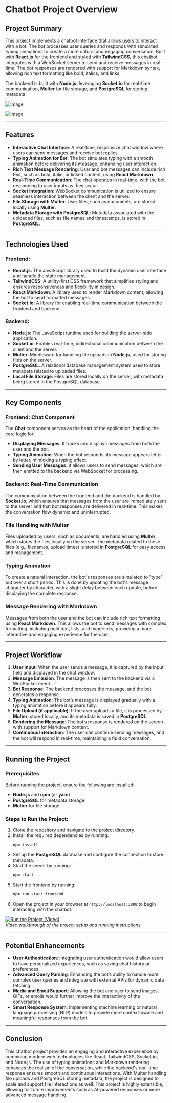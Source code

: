 # Chatbot Project Overview

## Project Summary

This project implements a chatbot interface that allows users to interact with a bot. The bot processes user queries and responds with simulated typing animations to create a more natural and engaging conversation. Built with **React.js** for the frontend and styled with **TailwindCSS**, this chatbot integrates with a WebSocket server to send and receive messages in real-time. The bot responses are rendered with support for Markdown syntax, allowing rich text formatting like bold, italics, and links.

The backend is built with **Node.js**, leveraging **Socket.io** for real-time communication, **Multer** for file storage, and **PostgreSQL** for storing metadata.

![image](https://github.com/user-attachments/assets/91b1970a-33c2-480e-9808-a34fc7a7c90e)

![image](https://github.com/user-attachments/assets/06325229-0b75-4bb1-8c3f-55b9d2e867a6)

---

## Features

- **Interactive Chat Interface**: A real-time, responsive chat window where users can send messages and receive bot replies.
- **Typing Animation for Bot**: The bot simulates typing with a smooth animation before delivering its message, enhancing user interaction.
- **Rich Text Message Rendering**: User and bot messages can include rich text, such as bold, italic, or linked content, using **React Markdown**.
- **Real-Time Communication**: The chat operates in real-time, with the bot responding to user inputs as they occur.
- **Socket Integration**: WebSocket communication is utilized to ensure seamless interaction between the client and the server.
- **File Storage with Multer**: User files, such as documents, are stored locally using **Multer**.
- **Metadata Storage with PostgreSQL**: Metadata associated with the uploaded files, such as file names and timestamps, is stored in **PostgreSQL**.

---

## Technologies Used

### Frontend:
- **React.js**: The JavaScript library used to build the dynamic user interface and handle the state management.
- **TailwindCSS**: A utility-first CSS framework that simplifies styling and ensures responsiveness and flexibility in design.
- **React Markdown**: A library used to render Markdown content, allowing the bot to send formatted messages.
- **Socket.io**: A library for enabling real-time communication between the frontend and backend.

### Backend:
- **Node.js**: The JavaScript runtime used for building the server-side application.
- **Socket.io**: Enables real-time, bidirectional communication between the client and the server.
- **Multer**: Middleware for handling file uploads in **Node.js**, used for storing files on the server.
- **PostgreSQL**: A relational database management system used to store metadata related to uploaded files.
- **Local File Storage**: Files are stored locally on the server, with metadata being stored in the PostgreSQL database.

---

## Key Components

### Frontend: Chat Component

The **Chat** component serves as the heart of the application, handling the core logic for:
- **Displaying Messages**: It tracks and displays messages from both the user and the bot.
- **Typing Animation**: When the bot responds, its message appears letter by letter, mimicking a typing effect.
- **Sending User Messages**: It allows users to send messages, which are then emitted to the backend via WebSocket for processing.

### Backend: Real-Time Communication

The communication between the frontend and the backend is handled by **Socket.io**, which ensures that messages from the user are immediately sent to the server and that bot responses are delivered in real-time. This makes the conversation flow dynamic and uninterrupted.

### File Handling with Multer

Files uploaded by users, such as documents, are handled using **Multer**, which stores the files locally on the server. The metadata related to these files (e.g., filenames, upload times) is stored in **PostgreSQL** for easy access and management.

### Typing Animation

To create a natural interaction, the bot's responses are simulated to "type" out over a short period. This is done by updating the bot's message character by character, with a slight delay between each update, before displaying the complete response.

### Message Rendering with Markdown

Messages from both the user and the bot can include rich text formatting using **React Markdown**. This allows the bot to send messages with complex formatting, including bold text, lists, and hyperlinks, providing a more interactive and engaging experience for the user.

---

## Project Workflow

1. **User Input**: When the user sends a message, it is captured by the input field and displayed in the chat window.
2. **Message Emission**: The message is then sent to the backend via a WebSocket event.
3. **Bot Response**: The backend processes the message, and the bot generates a response.
4. **Typing Animation**: The bot’s message is displayed gradually with a typing animation before it appears fully.
5. **File Upload (if applicable)**: If the user uploads a file, it is processed by **Multer**, stored locally, and its metadata is saved in **PostgreSQL**.
6. **Rendering the Message**: The bot’s response is rendered on the screen with support for Markdown content.
7. **Continuous Interaction**: The user can continue sending messages, and the bot will respond in real-time, maintaining a fluid conversation.

---

## Running the Project

### Prerequisites

Before running the project, ensure the following are installed:
- **Node.js** and **npm** (or **yarn**)
- **PostgreSQL** for metadata storage
- **Multer** for file storage

### Steps to Run the Project:

1. Clone the repository and navigate to the project directory.
2. Install the required dependencies by running:
   ```bash
   npm install
   ```
3. Set up the **PostgreSQL** database and configure the connection to store metadata.
4. Start the server by running:
   ```bash
   npm start
   ```
5. Start the frontend by running:
   ```bash
   npm run start:frontend
   ```
6. Open the project in your browser at `http://localhost:3000` to begin interacting with the chatbot.

[![Run the Project (Video)](https://youtu.be/hkA7b9P4q9M)  
*Video walkthrough of the project setup and running instructions*](https://youtu.be/hkA7b9P4q9M)

---

## Potential Enhancements

- **User Authentication**: Integrating user authentication would allow users to have personalized experiences, such as saving chat history or preferences.
- **Advanced Query Parsing**: Enhancing the bot’s ability to handle more complex user queries and integrate with external APIs for dynamic data fetching.
- **Media and Emoji Support**: Allowing the bot and user to send images, GIFs, or emojis would further improve the interactivity of the conversation.
- **Smart Response System**: Implementing machine learning or natural language processing (NLP) models to provide more context-aware and meaningful responses from the bot.

---

## Conclusion

This chatbot project provides an engaging and interactive experience by combining modern web technologies like React, TailwindCSS, Socket.io, and Node.js. The use of typing animations and Markdown rendering enhances the realism of the conversation, while the backend's real-time response ensures smooth and continuous interactions. With Multer handling file uploads and PostgreSQL storing metadata, the project is designed to scale and support file interactions as well. This project is highly extensible, allowing for future improvements such as AI-powered responses or more advanced message handling.
